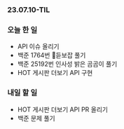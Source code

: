### 23.07.10-TIL
### 오늘 한 일
- API 이슈 올리기
- 백준 1764번 듣보잡 풀기
- 백준 25192번 인사성 밝은 곰곰이 풀기
- HOT 게시판 더보기 API 구현

### 내일 할 일
- HOT 게시판 더보기 API PR 올리기
- 백준 문제 풀기 
